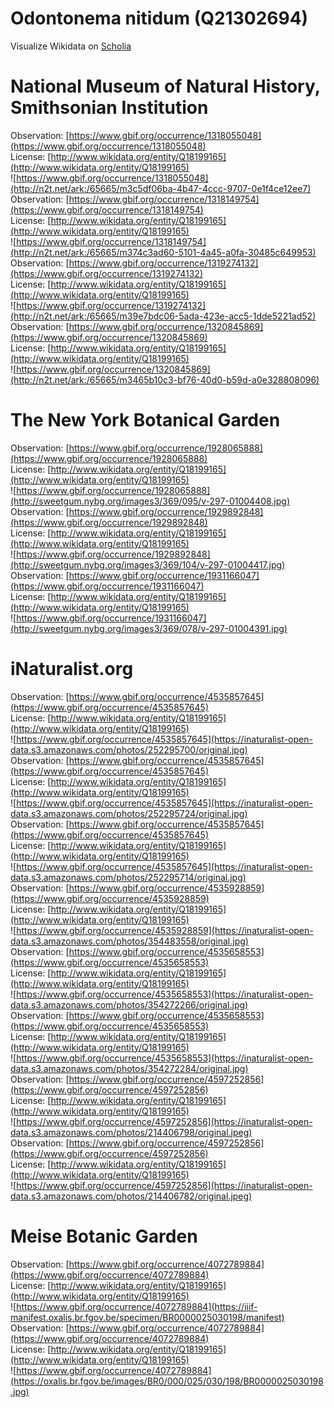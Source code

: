 
Odontonema nitidum (Q21302694)
==============================
  
Visualize Wikidata on [Scholia](https://scholia.toolforge.org/taxon/Q21302694)
# National Museum of Natural History, Smithsonian Institution
  
Observation: [https://www.gbif.org/occurrence/1318055048](https://www.gbif.org/occurrence/1318055048)  
License: [http://www.wikidata.org/entity/Q18199165](http://www.wikidata.org/entity/Q18199165)  
![https://www.gbif.org/occurrence/1318055048](http://n2t.net/ark:/65665/m3c5df06ba-4b47-4ccc-9707-0e1f4ce12ee7)  
Observation: [https://www.gbif.org/occurrence/1318149754](https://www.gbif.org/occurrence/1318149754)  
License: [http://www.wikidata.org/entity/Q18199165](http://www.wikidata.org/entity/Q18199165)  
![https://www.gbif.org/occurrence/1318149754](http://n2t.net/ark:/65665/m374c3ad60-5101-4a45-a0fa-30485c649953)  
Observation: [https://www.gbif.org/occurrence/1319274132](https://www.gbif.org/occurrence/1319274132)  
License: [http://www.wikidata.org/entity/Q18199165](http://www.wikidata.org/entity/Q18199165)  
![https://www.gbif.org/occurrence/1319274132](http://n2t.net/ark:/65665/m39e7bdc06-5ada-423e-acc5-1dde5221ad52)  
Observation: [https://www.gbif.org/occurrence/1320845869](https://www.gbif.org/occurrence/1320845869)  
License: [http://www.wikidata.org/entity/Q18199165](http://www.wikidata.org/entity/Q18199165)  
![https://www.gbif.org/occurrence/1320845869](http://n2t.net/ark:/65665/m3465b10c3-bf76-40d0-b59d-a0e328808096)
# The New York Botanical Garden
  
Observation: [https://www.gbif.org/occurrence/1928065888](https://www.gbif.org/occurrence/1928065888)  
License: [http://www.wikidata.org/entity/Q18199165](http://www.wikidata.org/entity/Q18199165)  
![https://www.gbif.org/occurrence/1928065888](http://sweetgum.nybg.org/images3/369/095/v-297-01004408.jpg)  
Observation: [https://www.gbif.org/occurrence/1929892848](https://www.gbif.org/occurrence/1929892848)  
License: [http://www.wikidata.org/entity/Q18199165](http://www.wikidata.org/entity/Q18199165)  
![https://www.gbif.org/occurrence/1929892848](http://sweetgum.nybg.org/images3/369/104/v-297-01004417.jpg)  
Observation: [https://www.gbif.org/occurrence/1931166047](https://www.gbif.org/occurrence/1931166047)  
License: [http://www.wikidata.org/entity/Q18199165](http://www.wikidata.org/entity/Q18199165)  
![https://www.gbif.org/occurrence/1931166047](http://sweetgum.nybg.org/images3/369/078/v-297-01004391.jpg)
# iNaturalist.org
  
Observation: [https://www.gbif.org/occurrence/4535857645](https://www.gbif.org/occurrence/4535857645)  
License: [http://www.wikidata.org/entity/Q18199165](http://www.wikidata.org/entity/Q18199165)  
![https://www.gbif.org/occurrence/4535857645](https://inaturalist-open-data.s3.amazonaws.com/photos/252295700/original.jpg)  
Observation: [https://www.gbif.org/occurrence/4535857645](https://www.gbif.org/occurrence/4535857645)  
License: [http://www.wikidata.org/entity/Q18199165](http://www.wikidata.org/entity/Q18199165)  
![https://www.gbif.org/occurrence/4535857645](https://inaturalist-open-data.s3.amazonaws.com/photos/252295724/original.jpg)  
Observation: [https://www.gbif.org/occurrence/4535857645](https://www.gbif.org/occurrence/4535857645)  
License: [http://www.wikidata.org/entity/Q18199165](http://www.wikidata.org/entity/Q18199165)  
![https://www.gbif.org/occurrence/4535857645](https://inaturalist-open-data.s3.amazonaws.com/photos/252295714/original.jpg)  
Observation: [https://www.gbif.org/occurrence/4535928859](https://www.gbif.org/occurrence/4535928859)  
License: [http://www.wikidata.org/entity/Q18199165](http://www.wikidata.org/entity/Q18199165)  
![https://www.gbif.org/occurrence/4535928859](https://inaturalist-open-data.s3.amazonaws.com/photos/354483558/original.jpg)  
Observation: [https://www.gbif.org/occurrence/4535658553](https://www.gbif.org/occurrence/4535658553)  
License: [http://www.wikidata.org/entity/Q18199165](http://www.wikidata.org/entity/Q18199165)  
![https://www.gbif.org/occurrence/4535658553](https://inaturalist-open-data.s3.amazonaws.com/photos/354272266/original.jpg)  
Observation: [https://www.gbif.org/occurrence/4535658553](https://www.gbif.org/occurrence/4535658553)  
License: [http://www.wikidata.org/entity/Q18199165](http://www.wikidata.org/entity/Q18199165)  
![https://www.gbif.org/occurrence/4535658553](https://inaturalist-open-data.s3.amazonaws.com/photos/354272284/original.jpg)  
Observation: [https://www.gbif.org/occurrence/4597252856](https://www.gbif.org/occurrence/4597252856)  
License: [http://www.wikidata.org/entity/Q18199165](http://www.wikidata.org/entity/Q18199165)  
![https://www.gbif.org/occurrence/4597252856](https://inaturalist-open-data.s3.amazonaws.com/photos/214406798/original.jpeg)  
Observation: [https://www.gbif.org/occurrence/4597252856](https://www.gbif.org/occurrence/4597252856)  
License: [http://www.wikidata.org/entity/Q18199165](http://www.wikidata.org/entity/Q18199165)  
![https://www.gbif.org/occurrence/4597252856](https://inaturalist-open-data.s3.amazonaws.com/photos/214406782/original.jpeg)
# Meise Botanic Garden
  
Observation: [https://www.gbif.org/occurrence/4072789884](https://www.gbif.org/occurrence/4072789884)  
License: [http://www.wikidata.org/entity/Q18199165](http://www.wikidata.org/entity/Q18199165)  
![https://www.gbif.org/occurrence/4072789884](https://iiif-manifest.oxalis.br.fgov.be/specimen/BR0000025030198/manifest)  
Observation: [https://www.gbif.org/occurrence/4072789884](https://www.gbif.org/occurrence/4072789884)  
License: [http://www.wikidata.org/entity/Q18199165](http://www.wikidata.org/entity/Q18199165)  
![https://www.gbif.org/occurrence/4072789884](https://oxalis.br.fgov.be/images/BR0/000/025/030/198/BR0000025030198.jpg)